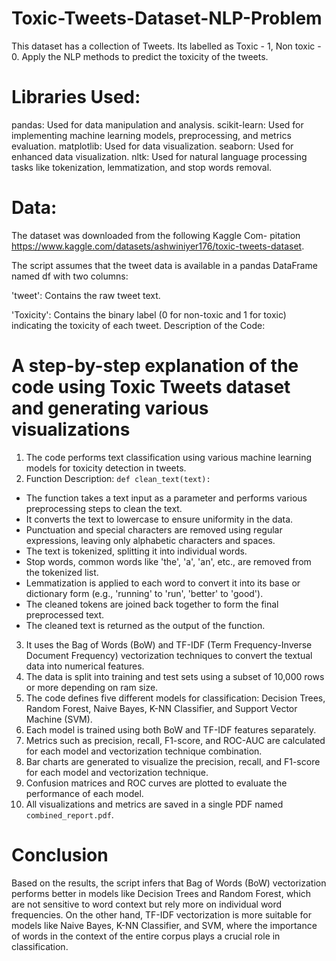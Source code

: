 # Toxic-Tweets-Dataset-NLP-Problem
This dataset has a collection of Tweets. Its labelled as Toxic - 1, Non toxic - 0. Apply the NLP  methods to predict the toxicity of the tweets.
# Libraries Used:
pandas: Used for data manipulation and analysis.
scikit-learn: Used for implementing machine learning models, preprocessing, and metrics evaluation.
matplotlib: Used for data visualization.
seaborn: Used for enhanced data visualization.
nltk: Used for natural language processing tasks like tokenization, lemmatization, and stop words removal.
# Data:

The dataset was downloaded from the following Kaggle Com-
pitation https://www.kaggle.com/datasets/ashwiniyer176/toxic-tweets-dataset.

The script assumes that the tweet data is available in a pandas DataFrame named df with two columns:

'tweet': Contains the raw tweet text.

'Toxicity': Contains the binary label (0 for non-toxic and 1 for toxic) indicating the toxicity of each tweet.
Description of the Code:

# A step-by-step explanation of the code using Toxic Tweets dataset and generating various visualizations
1. The code performs text classification using various machine learning models for toxicity detection in tweets.
2. Function Description:
`def clean_text(text):`
- The function takes a text input as a parameter and performs various preprocessing steps to clean the text.
- It converts the text to lowercase to ensure uniformity in the data.
- Punctuation and special characters are removed using regular expressions, leaving only alphabetic characters and spaces.
- The text is tokenized, splitting it into individual words.
- Stop words, common words like 'the', 'a', 'an', etc., are removed from the tokenized list.
- Lemmatization is applied to each word to convert it into its base or dictionary form (e.g., 'running' to 'run', 'better' to 'good').
- The cleaned tokens are joined back together to form the final preprocessed text.
- The cleaned text is returned as the output of the function.
3. It uses the Bag of Words (BoW) and TF-IDF (Term Frequency-Inverse Document Frequency) vectorization techniques to convert the textual data into numerical features.
4. The data is split into training and test sets using a subset of 10,000 rows or more depending on ram size.
5. The code defines five different models for classification: Decision Trees, Random Forest, Naive Bayes, K-NN Classifier, and Support Vector Machine (SVM).
6. Each model is trained using both BoW and TF-IDF features separately.
7. Metrics such as precision, recall, F1-score, and ROC-AUC are calculated for each model and vectorization technique combination.
8. Bar charts are generated to visualize the precision, recall, and F1-score for each model and vectorization technique.
9. Confusion matrices and ROC curves are plotted to evaluate the performance of each model.
10. All visualizations and metrics are saved in a single PDF named `combined_report.pdf`.
# Conclusion
Based on the results, the script infers that Bag of Words (BoW) vectorization performs better in models like Decision Trees and Random Forest, which are not sensitive to word context but rely more on individual word frequencies. On the other hand, TF-IDF vectorization is more suitable for models like Naive Bayes, K-NN Classifier, and SVM, where the importance of words in the context of the entire corpus plays a crucial role in classification.
